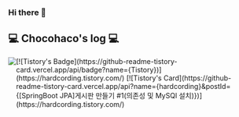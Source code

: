 ### Hi there 👋

## 💻 Chocohaco's log 💻
<div style="display:flex; flex-direction:row;">
    <a href="https://hardcording.tistory.com/">
        <img src="https://img.shields.io/badge/
        Tistory-000000?style=for-the-badge&logo=Tistory&logoColor=white"> 
    </a>
    [![Tistory's Badge](https://github-readme-tistory-card.vercel.app/api/badge?name={Tistory})](https://hardcording.tistory.com/)
    [![Tistory's Card](https://github-readme-tistory-card.vercel.app/api?name={hardcording}&postId={[SpringBoot JPA]게시판 만들기 #1(의존성 및 MySQl 설치)})](https://hardcording.tistory.com/)
 
</div><br>

<!--
**LAH4285/LAH4285** is a ✨ _special_ ✨ repository because its `README.md` (this file) appears on your GitHub profile.

Here are some ideas to get you started:

- 🔭 I’m currently working on ...
- 🌱 I’m currently learning ...
- 👯 I’m looking to collaborate on ...
- 🤔 I’m looking for help with ...
- 💬 Ask me about ...
- 📫 How to reach me: ...
- 😄 Pronouns: ...
- ⚡ Fun fact: ...
-->
